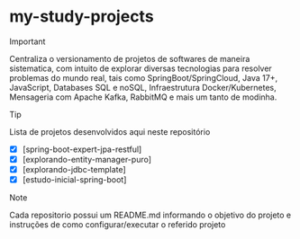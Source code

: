# my-study-projects
>[!IMPORTANT]
>Centraliza o versionamento de projetos de softwares de maneira sistematica, com intuito de explorar diversas tecnologias para resolver problemas do mundo real, tais como SpringBoot/SpringCloud, Java 17+, JavaScript, Databases SQL e noSQL, Infraestrutura Docker/Kubernetes, Mensageria com Apache Kafka, RabbitMQ e mais um tanto de modinha.

>[!TIP]
> Lista de projetos desenvolvidos aqui neste repositório

- [x] [spring-boot-expert-jpa-restful]
- [x] [explorando-entity-manager-puro]
- [x] [explorando-jdbc-template]
- [x] [estudo-inicial-spring-boot]

> [!NOTE]
> Cada repositorio possui um README.md informando o objetivo do projeto e instruções de como configurar/executar o referido projeto
